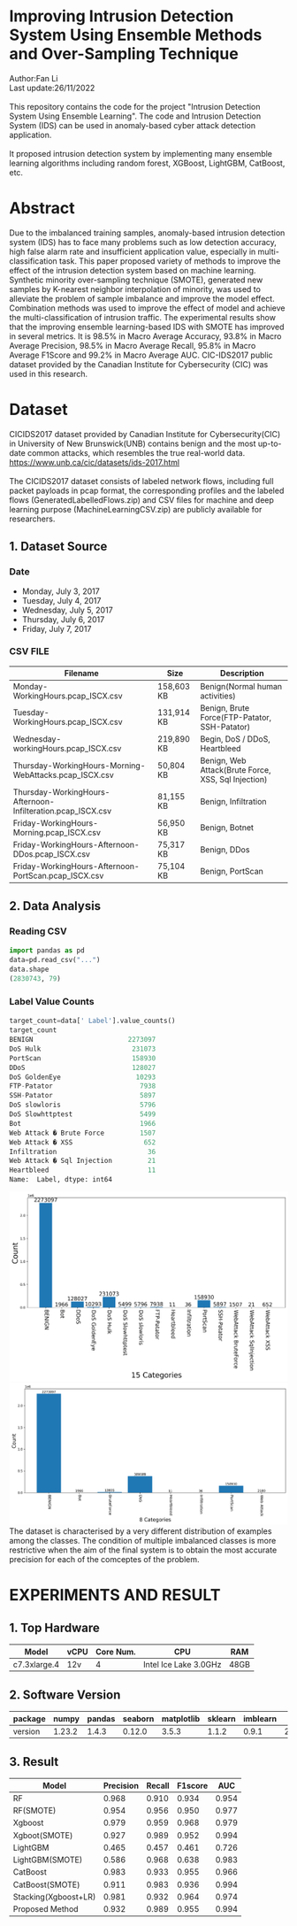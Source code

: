 # Improving Intrusion Detection System Using Ensemble Methods and Over-Sampling Technique
Author:Fan Li<br/>
Last update:26/11/2022<br/>
<br/>
This repository contains the code for the project "Intrusion Detection System Using Ensemble Learning". The code and Intrusion Detection System (IDS) can be used in anomaly-based cyber attack detection application.<br/>
</br>
It proposed intrusion detection system by implementing many ensemble learning algorithms including random forest, XGBoost, LightGBM, CatBoost, etc.<br/>
# Abstract
Due to the imbalanced training samples, anomaly-based intrusion detection system (IDS) has to face many problems such as low detection accuracy, high false alarm rate and insufficient application value, especially in multi-classification task. This paper proposed variety of methods to improve the effect of the intrusion detection system based on machine learning. Synthetic minority over-sampling technique (SMOTE), generated new samples by K-nearest neighbor interpolation of minority, was used to alleviate the problem of sample imbalance and improve the model effect. Combination methods was used to improve the effect of model and achieve the multi-classification of intrusion traffic. The experimental results show that the improving ensemble learning-based IDS with SMOTE has improved in several metrics. It is 98.5% in Macro Average Accuracy, 93.8% in Macro Average Precision, 98.5% in Macro Average Recall, 95.8% in Macro Average F1Score and 99.2% in Macro Average AUC. CIC-IDS2017 public dataset provided by the Canadian Institute for Cybersecurity (CIC) was used in this research.
<br/>
# Dataset
CICIDS2017 dataset provided by Canadian Institute for Cybersecurity(CIC) in University of New Brunswick(UNB) contains benign and the most up-to-date common attacks, which resembles the true real-world data. https://www.unb.ca/cic/datasets/ids-2017.html<br/>
<br/>
The CICIDS2017 dataset consists of labeled network flows, including full packet payloads in pcap format, the corresponding profiles and the labeled flows (GeneratedLabelledFlows.zip) and CSV files for machine and deep learning purpose (MachineLearningCSV.zip) are publicly available for researchers.<br/>
## 1. Dataset Source
### Date
- Monday, July 3, 2017
- Tuesday, July 4, 2017
- Wednesday, July 5, 2017
- Thursday, July 6, 2017
- Friday, July 7, 2017
### CSV FILE
| Filename | Size | Description |
| -------- | ---- | ----------- |
| Monday-WorkingHours.pcap_ISCX.csv | 158,603 KB | Benign(Normal human activities) |
| Tuesday-WorkingHours.pcap_ISCX.csv | 131,914 KB | Benign, Brute Force(FTP-Patator, SSH-Patator) |
| Wednesday-workingHours.pcap_ISCX.csv | 219,890 KB | Begin, DoS / DDoS, Heartbleed |
| Thursday-WorkingHours-Morning-WebAttacks.pcap_ISCX.csv | 50,804 KB | Benign, Web Attack(Brute Force, XSS, Sql Injection) |
| Thursday-WorkingHours-Afternoon-Infilteration.pcap_ISCX.csv | 81,155 KB | Benign, Infiltration |
| Friday-WorkingHours-Morning.pcap_ISCX.csv | 56,950 KB | Benign, Botnet |
| Friday-WorkingHours-Afternoon-DDos.pcap_ISCX.csv | 75,317 KB | Benign, DDos  |
| Friday-WorkingHours-Afternoon-PortScan.pcap_ISCX.csv | 75,104 KB | Benign, PortScan |
## 2. Data Analysis
### Reading CSV
```python
import pandas as pd
data=pd.read_csv("...")
data.shape
(2830743, 79)
```
### Label Value Counts
```python
target_count=data[' Label'].value_counts()
target_count
BENIGN                        2273097
DoS Hulk                       231073
PortScan                       158930
DDoS                           128027
DoS GoldenEye                   10293
FTP-Patator                      7938
SSH-Patator                      5897
DoS slowloris                    5796
DoS Slowhttptest                 5499
Bot                              1966
Web Attack � Brute Force         1507
Web Attack � XSS                  652
Infiltration                       36
Web Attack � Sql Injection         21
Heartbleed                         11
Name:  Label, dtype: int64
```
![15categories](https://raw.githubusercontent.com/CSFanLi/IDS/main/images/15categories.png)![8categories](https://raw.githubusercontent.com/CSFanLi/IDS/main/images/8categories.png)
The dataset is characterised by a very different distribution of examples among the classes. The condition of multiple imbalanced classes is more restrictive when the aim of the final system is to obtain the most accurate precision for each of the comceptes of the problem.

# EXPERIMENTS AND RESULT
## 1. Top Hardware
|Model|vCPU|Core Num.|CPU|RAM|
|--|--|--|--|--|
|c7.3xlarge.4|12v|4|Intel Ice Lake 3.0GHz|48GB|
## 2. Software Version
|package|numpy|pandas|seaborn|matplotlib|sklearn|imblearn|re|pip|xgboost|lightgbm|catboost|
|--|--|--|--|--|--|--|--|--|--|--|--|
|version|1.23.2|1.4.3|0.12.0|3.5.3|1.1.2|0.9.1|2.2.1|22.1.2|1.6.2|3.3.2|1.1.1|  
## 3. Result
|Model| Precision|	Recall|	F1score|	AUC|
|--|--|--|--|--|
|RF|	0.968|	0.910|	0.934|	0.954|
|RF(SMOTE)|	0.954|	0.956|	0.950|	0.977|
|Xgboost|	0.979|	0.959|	0.968|	0.979|
|Xgboot(SMOTE)|	0.927|	0.989|	0.952|	0.994|
|LightGBM|	0.465|	0.457|	0.461|	0.726|
|LightGBM(SMOTE)|	0.586|	0.968|	0.638|	0.983|
|CatBoost|	0.983|	0.933|	0.955|	0.966|
|CatBoost(SMOTE)|	0.911|	0.983|	0.936|	0.994|
|Stacking(Xgboost+LR)|	0.981|	0.932|	0.964|	0.974|
|Proposed Method| 0.932|	0.989|	0.955|	0.994|
